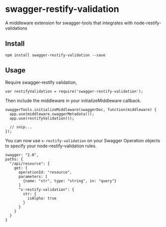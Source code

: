 # swagger-restify-validation

A middleware extension for swagger-tools that integrates with node-restify-validations

## Install
```
npm install swagger-restify-validation --save
```

## Usage

Require swagger-restify validation,

```
var restifyValidation = require('swagger-restify-validation');
```

Then include the middleware in your initializeMiddleware callback.
```
swaggerTools.initializeMiddleware(swaggerDoc, function(middleware) {
  app.use(middleware.swaggerMetadata());
  app.use(restifyValidation());

  // snip...
});
```

You can now use `x-restify-validation` on your Swagger Operation objects to specify your node-restify-validation rules.
```
swagger: "2.0",
paths: {
  "/api/resource": {
    get: {
      operationId: "resource",
      parameters: [
        {name: "str", type: "string", in: "query"}
      ]
      "x-restify-validation": {
        str: {
          isAlpha: true
        }
      }
    }
  }
}

```
